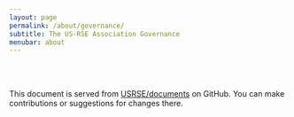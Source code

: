 ```yaml
---
layout: page
permalink: /about/governance/
subtitle: The US-RSE Association Governance
menubar: about
---
```


<div id="governance" style="display:none"></div>

<br><br>

<p>This document is served from <a href="https://github.com/USRSE/documents/blob/master/governance.md" target="_blank">USRSE/documents</a> on GitHub. You can make contributions or suggestions for changes there.

<script src="https://cdnjs.cloudflare.com/ajax/libs/jquery/2.1.4/jquery.min.js"></script>
<script src="{{ site.baseurl }}/assets/js/showdown.min.js"></script>

<script>
$(document).ready(function(){

    url = "https://raw.githubusercontent.com/USRSE/documents/master/governance.md"
    $.get(url, function(data) {

        var converter = new showdown.Converter(),
                 html = converter.makeHtml(data);

        $('#governance').html(html)
        $('#governance').show();
    });

});
</script>
